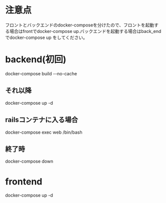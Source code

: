#  注意点
フロントとバックエンドのdocker-composeを分けたので、フロントを起動する場合はfrontでdocker-compose up.バックエンドを起動する場合はback_endでdocker-compose up をしてください。
#  backend(初回)
docker-compose build --no-cache  
##  それ以降
docker-compose up -d
##  railsコンテナに入る場合
docker-compose exec web /bin/bash
##  終了時
docker-compose down
#  frontend
docker-compose up -d


